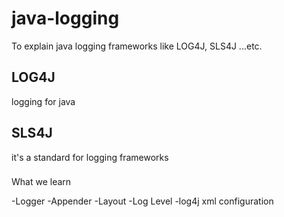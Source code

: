 # java-logging
To explain java logging frameworks like LOG4J, SLS4J ...etc.

## LOG4J 
logging for java

## SLS4J
it's a standard for logging frameworks 

###
What we learn

-Logger 
-Appender 
-Layout
-Log Level
-log4j xml configuration 

